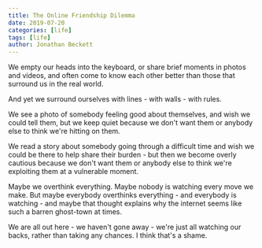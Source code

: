 ```yaml
---
title: The Online Friendship Dilemma
date: 2019-07-20
categories: [life]
tags: [life]
author: Jonathan Beckett
---
```


We empty our heads into the keyboard, or share brief moments in photos and videos, and often come to know each other better than those that surround us in the real world.

And yet we surround ourselves with lines - with walls - with rules.

We see a photo of somebody feeling good about themselves, and wish we could tell them, but we keep quiet because we don't want them or anybody else to think we're hitting on them.

We read a story about somebody going through a difficult time and wish we could be there to help share their burden - but then we become overly cautious because we don't want them or anybody else to think we're exploiting them at a vulnerable moment.

Maybe we overthink everything. Maybe nobody is watching every move we make. But maybe everybody overthinks everything - and everybody is watching - and maybe that thought explains why the internet seems like such a barren ghost-town at times.

We are all out here - we haven't gone away - we're just all watching our backs, rather than taking any chances. I think that's a shame.